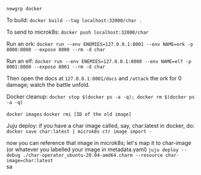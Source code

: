 
`newgrp docker`

To build:
`docker build --tag localhost:32000/char . `

To send to microk8s:
`docker push localhost:32000/char`

Run an ork:
`docker run --env ENEMIES=127.0.0.1:8001 --env NAME=ork -p 8000:8080 --expose 8000 --rm -d char`

Run an elf:
`docker run --env ENEMIES=127.0.0.1:8000 --env NAME=elf -p 8001:8080 --expose 8001 --rm -d char`

Then open the docs at `127.0.0.1:8001/docs` and `/attack` the ork for 0 damage; watch the battle unfold.

Docker cleanup:
`docker stop $(docker ps -a -q); docker rm $(docker ps -a -q)`

`docker images` 
`docker rmi [ID of the old image]`

Juju deploy:
if you have a char image called, say, char:latest in docker, do:
`docker save char:latest | microk8s ctr image import -`

now you can reference that image in microk8s; let's map it to char-image (or whatever you labelled your 
image in metadata.yaml)
`juju deploy --debug ./char-operator_ubuntu-20.04-amd64.charm --resource char-image=char:latest`                                     
sa